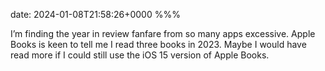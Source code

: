 date: 2024-01-08T21:58:26+0000
%%%

I’m finding the year in review fanfare from so many apps excessive. Apple Books is keen to tell me I read three books in 2023. Maybe I would have read more if I could still use the iOS 15 version of Apple Books.
